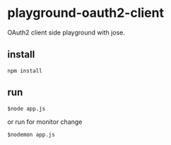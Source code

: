 # playground-oauth2-client
OAuth2 client side playground with jose.

## install

`npm install`

## run

```shell
$node app.js
```

or run for monitor change
```shell
$nodemon app.js
```
